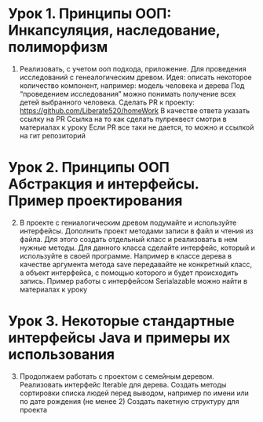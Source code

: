 # Урок 1. Принципы ООП: Инкапсуляция, наследование, полиморфизм
1. Реализовать, с учетом ооп подхода, приложение.
 Для проведения исследований с генеалогическим древом.
 Идея: описать некоторое количество компонент, например:
 модель человека и дерева
 Под “проведением исследования” можно понимать получение всех детей выбранного человека. Сделать PR к проекту: https://github.com/Liberate520/homeWork
 В качестве ответа указать ссылку на PR
 Ссылка на то как сделать пулреквест смотри в материалах к уроку
 Если PR все таки не дается, то можно и ссылкой на гит репозиторий

 # Урок 2. Принципы ООП Абстракция и интерфейсы. Пример проектирования
 2. В проекте с гениалогическим древом подумайте и используйте интерфейсы.
 Дополнить проект методами записи в файл и чтения из файла. Для этого создать отдельный класс и реализовать в нем нужные методы. Для данного класса сделайте интерфейс, который и используйте в своей программе. Например в классе дерева в качестве аргумента метода save передавайте не конкретный класс, а объект интерфейса, с помощью которого и будет происходить запись. Пример работы с интерфейсом Serialazable можно найти в материалах к уроку
 # Урок 3. Некоторые стандартные интерфейсы Java и примеры их использования
3. Продолжаем работать с проектом с семейным деревом.
Реализовать интерфейс Iterable для дерева.
Создать методы сортировки списка людей перед выводом, например по имени или по дате рождения (не менее 2)
Создать пакетную структуру для проекта
